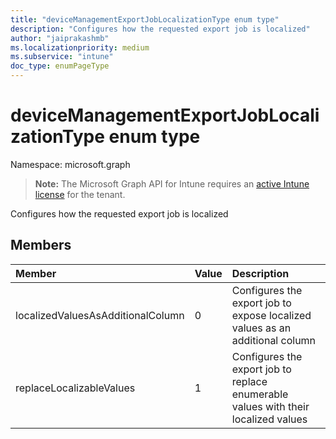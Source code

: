 ```yaml
---
title: "deviceManagementExportJobLocalizationType enum type"
description: "Configures how the requested export job is localized"
author: "jaiprakashmb"
ms.localizationpriority: medium
ms.subservice: "intune"
doc_type: enumPageType
---
```


# deviceManagementExportJobLocalizationType enum type

Namespace: microsoft.graph

> **Note:** The Microsoft Graph API for Intune requires an [active Intune license](https://go.microsoft.com/fwlink/?linkid=839381) for the tenant.

Configures how the requested export job is localized

## Members
|Member|Value|Description|
|:---|:---|:---|
|localizedValuesAsAdditionalColumn|0|Configures the export job to expose localized values as an additional column|
|replaceLocalizableValues|1|Configures the export job to replace enumerable values with their localized values|
